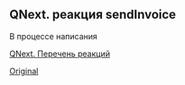 ## QNext. реакция sendInvoice

В процессе написания



[QNext. Перечень реакций](/docs-test/ph/reactions)
  
[Original](https://telegra.ph/QNext-admin-reaction-sendInvoice-05-09)